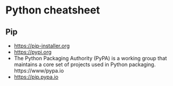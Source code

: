 # Python cheatsheet

## Pip

- https://pip-installer.org
- https://pypi.org
- The Python Packaging Authority (PyPA) is a working group that maintains a core set of projects used in Python packaging. https://www/pypa.io
- https://pip.pypa.io
